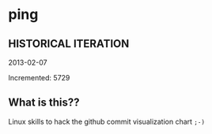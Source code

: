 # ping

## HISTORICAL ITERATION
2013-02-07

Incremented: 5729

## What is this?? 
Linux skills to hack the github commit visualization chart `;-)`
